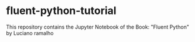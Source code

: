 # fluent-python-tutorial
This repository contains the Jupyter Notebook of the Book: "Fluent Python" by Luciano ramalho
